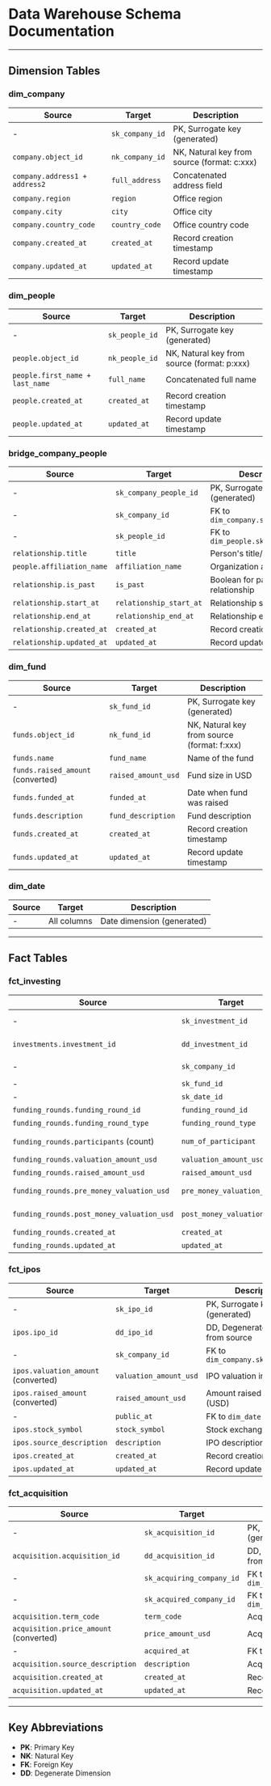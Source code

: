 # Data Warehouse Schema Documentation

---

## Dimension Tables

### dim_company
| Source | Target | Description |
|--------|--------|-------------|
| - | `sk_company_id` | PK, Surrogate key (generated) |
| `company.object_id` | `nk_company_id` | NK, Natural key from source (format: c:xxx) |
| `company.address1 + address2` | `full_address` | Concatenated address field |
| `company.region` | `region` | Office region |
| `company.city` | `city` | Office city |
| `company.country_code` | `country_code` | Office country code |
| `company.created_at` | `created_at` | Record creation timestamp |
| `company.updated_at` | `updated_at` | Record update timestamp |

### dim_people
| Source | Target | Description |
|--------|--------|-------------|
| - | `sk_people_id` | PK, Surrogate key (generated) |
| `people.object_id` | `nk_people_id` | NK, Natural key from source (format: p:xxx) |
| `people.first_name + last_name` | `full_name` | Concatenated full name |
| `people.created_at` | `created_at` | Record creation timestamp |
| `people.updated_at` | `updated_at` | Record update timestamp |

### bridge_company_people
| Source | Target | Description |
|--------|--------|-------------|
| - | `sk_company_people_id` | PK, Surrogate key (generated) |
| - | `sk_company_id` | FK to `dim_company.sk_company_id` |
| - | `sk_people_id` | FK to `dim_people.sk_people_id` |
| `relationship.title` | `title` | Person's title/role |
| `people.affiliation_name` | `affiliation_name` | Organization affiliation |
| `relationship.is_past` | `is_past` | Boolean for past relationship |
| `relationship.start_at` | `relationship_start_at` | Relationship start date |
| `relationship.end_at` | `relationship_end_at` | Relationship end date |
| `relationship.created_at` | `created_at` | Record creation timestamp |
| `relationship.updated_at` | `updated_at` | Record update timestamp |

### dim_fund
| Source | Target | Description |
|--------|--------|-------------|
| - | `sk_fund_id` | PK, Surrogate key (generated) |
| `funds.object_id` | `nk_fund_id` | NK, Natural key from source (format: f:xxx) |
| `funds.name` | `fund_name` | Name of the fund |
| `funds.raised_amount` (converted) | `raised_amount_usd` | Fund size in USD |
| `funds.funded_at` | `funded_at` | Date when fund was raised |
| `funds.description` | `fund_description` | Fund description |
| `funds.created_at` | `created_at` | Record creation timestamp |
| `funds.updated_at` | `updated_at` | Record update timestamp |

### dim_date
| Source | Target | Description |
|--------|--------|-------------|
| - | All columns | Date dimension (generated) |

---

## Fact Tables

### fct_investing
| Source | Target | Description |
|--------|--------|-------------|
| - | `sk_investment_id` | PK, Surrogate key (generated) |
| `investments.investment_id` | `dd_investment_id` | DD, Degenerate dimension from source |
| - | `sk_company_id` | FK to `dim_company.sk_company_id` |
| - | `sk_fund_id` | FK to `dim_fund.sk_fund_id` |
| - | `sk_date_id` | FK to `dim_date.sk_date_id` |
| `funding_rounds.funding_round_id` | `funding_round_id` | Funding round identifier |
| `funding_rounds.funding_round_type` | `funding_round_type` | Type of funding round |
| `funding_rounds.participants` (count) | `num_of_participant` | Number of participants in round |
| `funding_rounds.valuation_amount_usd` | `valuation_amount_usd` | Valuation amount in USD |
| `funding_rounds.raised_amount_usd` | `raised_amount_usd` | Total raised in USD |
| `funding_rounds.pre_money_valuation_usd` | `pre_money_valuation_usd` | Pre-money valuation in USD |
| `funding_rounds.post_money_valuation_usd` | `post_money_valuation_usd` | Post-money valuation in USD |
| `funding_rounds.created_at` | `created_at` | Record creation timestamp |
| `funding_rounds.updated_at` | `updated_at` | Record update timestamp |

### fct_ipos
| Source | Target | Description |
|--------|--------|-------------|
| - | `sk_ipo_id` | PK, Surrogate key (generated) |
| `ipos.ipo_id` | `dd_ipo_id` | DD, Degenerate dimension from source |
| - | `sk_company_id` | FK to `dim_company.sk_company_id` |
| `ipos.valuation_amount` (converted) | `valuation_amount_usd` | IPO valuation in USD |
| `ipos.raised_amount` (converted) | `raised_amount_usd` | Amount raised in IPO (USD) |
| - | `public_at` | FK to `dim_date.sk_date_id` |
| `ipos.stock_symbol` | `stock_symbol` | Stock exchange symbol |
| `ipos.source_description` | `description` | IPO description |
| `ipos.created_at` | `created_at` | Record creation timestamp |
| `ipos.updated_at` | `updated_at` | Record update timestamp |

### fct_acquisition
| Source | Target | Description |
|--------|--------|-------------|
| - | `sk_acquisition_id` | PK, Surrogate key (generated) |
| `acquisition.acquisition_id` | `dd_acquisition_id` | DD, Degenerate dimension from source |
| - | `sk_acquiring_company_id` | FK to `dim_company.sk_company_id` |
| - | `sk_acquired_company_id` | FK to `dim_company.sk_company_id` |
| `acquisition.term_code` | `term_code` | Acquisition term code |
| `acquisition.price_amount` (converted) | `price_amount_usd` | Acquisition price in USD |
| - | `acquired_at` | FK to `dim_date.sk_date_id` |
| `acquisition.source_description` | `description` | Acquisition description |
| `acquisition.created_at` | `created_at` | Record creation timestamp |
| `acquisition.updated_at` | `updated_at` | Record update timestamp |

---

## Key Abbreviations
- **PK**: Primary Key
- **NK**: Natural Key
- **FK**: Foreign Key
- **DD**: Degenerate Dimension
